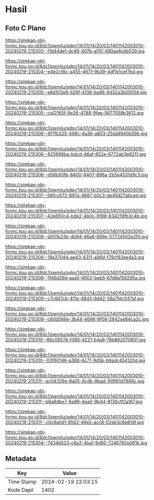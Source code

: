 # Hasil

## Foto C Plano

https://sirekap-obj-formc.kpu.go.id/8dc1/pemilu/pdpr/14/01/14/20/03/1401142003010-20240219-215303--f1d44de1-dc48-407b-a110-490ae8cbb539.jpg

https://sirekap-obj-formc.kpu.go.id/8dc1/pemilu/pdpr/14/01/14/20/03/1401142003010-20240219-215304--e4e2cf8c-a455-4671-9b39-4df1e1cef7bd.jpg

https://sirekap-obj-formc.kpu.go.id/8dc1/pemilu/pdpr/14/01/14/20/03/1401142003010-20240219-215305--e8d103e6-629f-4136-ba96-8d32a3b05054.jpg

https://sirekap-obj-formc.kpu.go.id/8dc1/pemilu/pdpr/14/01/14/20/03/1401142003010-20240219-215305--ca12165f-9e26-4788-9fae-5677058b3612.jpg

https://sirekap-obj-formc.kpu.go.id/8dc1/pemilu/pdpr/14/01/14/20/03/1401142003010-20240219-215306--9f7fb325-498c-4a36-a803-25da9940b59b.jpg

https://sirekap-obj-formc.kpu.go.id/8dc1/pemilu/pdpr/14/01/14/20/03/1401142003010-20240219-215306--825696ba-bdcd-46af-852e-6772ab3e6211.jpg

https://sirekap-obj-formc.kpu.go.id/8dc1/pemilu/pdpr/14/01/14/20/03/1401142003010-20240219-215306--d56b93fb-8400-4407-896a-2b5e4531d9c3.jpg

https://sirekap-obj-formc.kpu.go.id/8dc1/pemilu/pdpr/14/01/14/20/03/1401142003010-20240219-215307--58fcc672-897a-4687-b5c3-de45d27abced.jpg

https://sirekap-obj-formc.kpu.go.id/8dc1/pemilu/pdpr/14/01/14/20/03/1401142003010-20240219-215307--42e650c4-bde2-4b0c-9198-634219fb3c4b.jpg

https://sirekap-obj-formc.kpu.go.id/8dc1/pemilu/pdpr/14/01/14/20/03/1401142003010-20240219-215308--d001b23b-4b94-46a6-899e-57724502e2f0.jpg

https://sirekap-obj-formc.kpu.go.id/8dc1/pemilu/pdpr/14/01/14/20/03/1401142003010-20240219-215308--18a37044-ae43-4311-a86d-f79cf83ee4a3.jpg

https://sirekap-obj-formc.kpu.go.id/8dc1/pemilu/pdpr/14/01/14/20/03/1401142003010-20240219-215309--1f46d39d-aaa5-4502-beb5-67d8a156295a.jpg

https://sirekap-obj-formc.kpu.go.id/8dc1/pemilu/pdpr/14/01/14/20/03/1401142003010-20240219-215309--c7c667cb-411e-48d3-9d42-38a7fdc047af.jpg

https://sirekap-obj-formc.kpu.go.id/8dc1/pemilu/pdpr/14/01/14/20/03/1401142003010-20240219-215309--c60d586e-3b44-4698-8f08-2842ae84ca2c.jpg

https://sirekap-obj-formc.kpu.go.id/8dc1/pemilu/pdpr/14/01/14/20/03/1401142003010-20240219-215310--86c09574-f390-4221-b4a9-78b862070601.jpg

https://sirekap-obj-formc.kpu.go.id/8dc1/pemilu/pdpr/14/01/14/20/03/1401142003010-20240219-215310--03f60146-a388-4c71-9d5b-b9adc454120d.jpg

https://sirekap-obj-formc.kpu.go.id/8dc1/pemilu/pdpr/14/01/14/20/03/1401142003010-20240219-215311--ac04326e-9a05-4cdb-9bad-109fb1d7694c.jpg

https://sirekap-obj-formc.kpu.go.id/8dc1/pemilu/pdpr/14/01/14/20/03/1401142003010-20240219-215311--b6a8dbe7-6a99-4ea0-9b44-8136cff2a167.jpg

https://sirekap-obj-formc.kpu.go.id/8dc1/pemilu/pdpr/14/01/14/20/03/1401142003010-20240219-215311--c0c9a0d1-9562-49e5-acc8-02eb3c8e81df.jpg

https://sirekap-obj-formc.kpu.go.id/8dc1/pemilu/pdpr/14/01/14/20/03/1401142003010-20240219-215304--7434b533-c6a3-4ba1-9d80-7246792e061b.jpg


## Metadata

| Key        | Value               |
| ---------- | ------------------- |
| Time Stamp | 2024-02-19 22:03:15 |
| Kode Dapil | 1402                |



